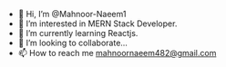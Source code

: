 - 👋 Hi, I’m @Mahnoor-Naeem1
- 👀 I’m interested in MERN Stack Developer.
- 🌱 I’m currently learning Reactjs.
- 💞️ I’m looking to collaborate...
- 📫 How to reach me mahnoornaeem482@gmail.com

<!---
Mahnoor-Naeem1/Mahnoor-Naeem1 is a ✨ special ✨ repository because its `README.md` (this file) appears on your GitHub profile.
You can click the Preview link to take a look at your changes.
--->
